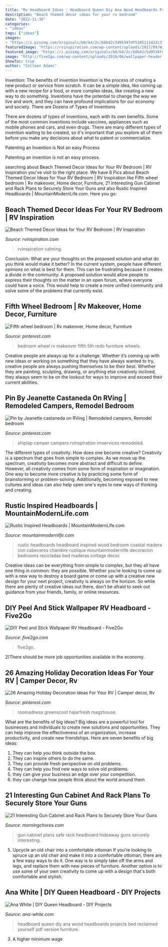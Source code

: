 ```yaml
---
title: "Rv Headboard Ideas : Headboard Queen Diy Ana Wood Headboards Projects Bed Reclaimed Yourself Pdf Version Furniture"
description: "Beach themed decor ideas for your rv bedroom"
date: "2022-11-30"
categories:
- "ideas"
tags: ["ideas"]
images:
- "https://i.pinimg.com/originals/b8/b4/2c/b8b42c5d9534fdf5105111d22c317a1a.jpg"
featuredImage: "https://rvinspiration.com/wp-content/uploads/2017/04/WillowCascade.jpg"
featured_image: "https://i.pinimg.com/originals/b8/b4/2c/b8b42c5d9534fdf5105111d22c317a1a.jpg"
image: "http://five2go.com/wp-content/uploads/2018/06/wallpaper-header.jpg"
ShowToc: true
author: "Colleen Adams"
---
```



Invention: The benefits of invention
Invention is the process of creating a new product or service from scratch. It can be a simple idea, like coming up with a new recipe for a food, or more complex ideas, like creating a new way to do something. Inventions have the potential to change the way we live and work, and they can have profound implications for our economy and society.
There are Dozens of Types of Inventions

There are dozens of types of inventions, each with its own benefits. Some of the most common inventions include vaccines, appliances such as mobile phones and cars, and even drugs. There are many different types of invention waiting to be created, so it's important that you explore all of them before you make any decisions about what to patent or commercialize.

Patenting an Invention is Not an easy Process

Patenting an invention is not an easy process.

	

		
searching about Beach Themed Decor Ideas for Your RV Bedroom | RV Inspiration you've visit to the right place. We have 8 Pics about Beach Themed Decor Ideas for Your RV Bedroom | RV Inspiration like Fifth wheel bedroom | Rv makeover, Home decor, Furniture, 21 Interesting Gun Cabinet and Rack Plans to Securely Store Your Guns and also Rustic Inspired Headboards | MountainModernLife.com. Here you go:
		
    
## Beach Themed Decor Ideas For Your RV Bedroom | RV Inspiration

<img loading=lazy src="https://rvinspiration.com/wp-content/uploads/2017/04/WillowCascade.jpg" onerror="this.onerror=null;this.src='https://tse3.mm.bing.net/th?id=OIP.Tg_ZF3OiiRgF30HIJWMoJwHaHx&amp;pid=15.1';" alt="Beach Themed Decor Ideas for Your RV Bedroom | RV Inspiration">

_Source: rvinspiration.com_

>rvinspiration calming. 

	

Conclusion: What are your thoughts on the proposed solution and what do you think would make it better?
In the current system, people have different opinions on what is best for them. This can be frustrating because it creates a divide in the community. A proposed solution would allow people to express their thoughts on the matter in an open forum, where everyone could have a voice. This would help to create a more unified community and solve some of the problems that currently exist.

    
## Fifth Wheel Bedroom | Rv Makeover, Home Decor, Furniture

<img loading=lazy src="https://i.pinimg.com/originals/b8/b4/2c/b8b42c5d9534fdf5105111d22c317a1a.jpg" onerror="this.onerror=null;this.src='https://tse1.mm.bing.net/th?id=OIP.aadBlO6SoUyxICfQpqMdkwHaJ4&amp;pid=15.1';" alt="Fifth wheel bedroom | Rv makeover, Home decor, Furniture">

_Source: pinterest.com_

>bedroom wheel rv makeover fifth 5th redo furniture wheels. 

	

Creative people are always up for a challenge. Whether it’s coming up with new ideas or working on something that they have always wanted to try, creative people are always pushing themselves to be their best. Whether they are painting, sculpting, drawing, or anything else creatively inclined, they always seem to be on the lookout for ways to improve and exceed their current abilities.

    
## Pin By Jeanette Castaneda On RVing | Remodeled Campers, Remodel Bedroom

<img loading=lazy src="https://i.pinimg.com/originals/da/84/29/da84291bfe64c1baa922b5e807ddb809.jpg" onerror="this.onerror=null;this.src='https://tse3.mm.bing.net/th?id=OIP.QX3Wcw3Ws0E3M-XcZBVukQHaFj&amp;pid=15.1';" alt="Pin by Jeanette castaneda on RVing | Remodeled campers, Remodel bedroom">

_Source: pinterest.com_

>shiplap camper campers rvinspiration imservices remodeled. 

	

The different types of creativity: How does one become creative?
Creativity is a spectrum that goes from simple to complex. As we move up the spectrum, creativity becomes more abstract and difficult to define. However, all creativity comes from some form of inspiration or imagination. One way to become more creative is by practicing some form of brainstorming or problem-solving. Additionally, becoming exposed to new cultures and ideas can also help open one's eyes to new ways of thinking and creating.

    
## Rustic Inspired Headboards | MountainModernLife.com

<img loading=lazy src="http://i2.wp.com/mountainmodernlife.com/wp-content/uploads/2015/06/rustic-inspired-headboard.jpg?resize=750%2C1126" onerror="this.onerror=null;this.src='https://tse2.mm.bing.net/th?id=OIP.dKRURjfl9DIkrpEnEM8YmwHaLH&amp;pid=15.1';" alt="Rustic Inspired Headboards | MountainModernLife.com">

_Source: mountainmodernlife.com_

>rustic headboards headboard inspired wood bedroom coastal madera con cabeceros chambre rustique mountainmodernlife decoracion bedrooms recicladas bed maderas cottage decor. 

	

Creative ideas can be everything from simple to complex, but they all have one thing in common: they are possible. Whether you’re looking to come up with a new way to destroy a board game or come up with a creative new design for your next project, creativity is always on the horizon. So while there are plenty of creative ideas out there, don’t be afraid to seek out guidance from your friends, family, or online resources.

    
## DIY Peel And Stick Wallpaper RV Headboard - Five2Go

<img loading=lazy src="http://five2go.com/wp-content/uploads/2018/06/wallpaper-header.jpg" onerror="this.onerror=null;this.src='https://tse4.mm.bing.net/th?id=OIP.jyaxwDDQmWowkR2QRrJ_uQHaEK&amp;pid=15.1';" alt="DIY Peel and Stick Wallpaper RV Headboard - Five2Go">

_Source: five2go.com_

>five2go. 

	

2)There should be more job opportunities available in the economy. 

    
## 26 Amazing Holiday Decoration Ideas For Your RV | Camper Decor, Rv

<img loading=lazy src="https://i.pinimg.com/originals/78/2f/7f/782f7f795dfc00af63cc5c382b3fb6cf.jpg" onerror="this.onerror=null;this.src='https://tse2.mm.bing.net/th?id=OIP.n2ZHNq_E1R9yNuZkTAenmAHaJ3&amp;pid=15.1';" alt="26 Amazing Holiday Decoration Ideas For Your RV | Camper decor, Rv">

_Source: pinterest.com_

>roomadness greenscoot hajarfresh magzhouse. 

	

What are the benefits of big ideas?
Big ideas are a powerful tool for businesses and individuals to create new solutions and opportunities. They can help improve the effectiveness of an organization, increase productivity, and create new friendships. Here are seven benefits of big ideas:
1. They can help you think outside the box.
2. They can inspire others to do the same.
3. They can provide fresh perspective on old problems.
4. They can help you find new ways to solve old problems.
5. they can give your business an edge over your competition.
6. they can change how people think about the world around them     
    
## 21 Interesting Gun Cabinet And Rack Plans To Securely Store Your Guns

<img loading=lazy src="https://cdn.morningchores.com/wp-content/uploads/2017/11/gc11.jpg" onerror="this.onerror=null;this.src='https://tse3.mm.bing.net/th?id=OIP.DRr0Wq90ZEyHaAFcqV24HgAAAA&amp;pid=15.1';" alt="21 Interesting Gun Cabinet and Rack Plans to Securely Store Your Guns">

_Source: morningchores.com_

>gun cabinet plans safe rack headboard hideaway guns securely interesting. 

	

5. Upcycle an old chair into a comfortable ottoman
If you're looking to spruce up an old chair and make it into a comfortable ottoman, there are a few easy ways to do it. One way is to simply take off the arms and legs, and replace them with new pieces of furniture. Another option is to use some of your own creativity to come up with a design that's both comfortable and stylish.

    
## Ana White | DIY Queen Headboard - DIY Projects

<img loading=lazy src="http://ana-white.com/sites/default/files/3154823844_1363292743.jpg" onerror="this.onerror=null;this.src='https://tse4.mm.bing.net/th?id=OIP.30hbgUVQ3_SBpoKmfefwbQHaFj&amp;pid=15.1';" alt="Ana White | DIY Queen Headboard - DIY Projects">

_Source: ana-white.com_

>headboard queen diy ana wood headboards projects bed reclaimed yourself pdf version furniture. 

	

3. A higher minimum wage

